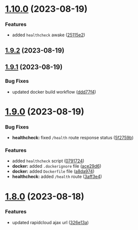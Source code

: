 # [1.10.0](https://github.com/ghoshRitesh12/aniwatch-api/compare/v1.9.2...v1.10.0) (2023-08-19)


### Features

* added `healthcheck` awake ([25115e2](https://github.com/ghoshRitesh12/aniwatch-api/commit/25115e22892d20afa33bf28da347f895a95dd65e))



## [1.9.2](https://github.com/ghoshRitesh12/aniwatch-api/compare/v1.9.1...v1.9.2) (2023-08-19)



## [1.9.1](https://github.com/ghoshRitesh12/aniwatch-api/compare/v1.9.0...v1.9.1) (2023-08-19)


### Bug Fixes

* updated docker build workflow ([ddd77f4](https://github.com/ghoshRitesh12/aniwatch-api/commit/ddd77f42aeae90133caa585051c398bf5b9fb1b0))



# [1.9.0](https://github.com/ghoshRitesh12/aniwatch-api/compare/v1.8.0...v1.9.0) (2023-08-19)


### Bug Fixes

* **healthcheck:** fixed `/health` route response status ([5f2759b](https://github.com/ghoshRitesh12/aniwatch-api/commit/5f2759baf6f68d8831aad126e903bf0a6b44235a))


### Features

* added `healthcheck` script ([0791724](https://github.com/ghoshRitesh12/aniwatch-api/commit/0791724a9fa4e73d28867acaafe59d466be1fa4a))
* **docker:** added `.dockerignore` file ([ace29d6](https://github.com/ghoshRitesh12/aniwatch-api/commit/ace29d6c2bdbdb756ae2ed674e0e817f0aa0be5e))
* **docker:** added `Dockerfile` file ([a8da974](https://github.com/ghoshRitesh12/aniwatch-api/commit/a8da9745229c40fb7ca77a719f9da9809228bedf))
* **healthcheck:** added `/health` route ([3aff3e4](https://github.com/ghoshRitesh12/aniwatch-api/commit/3aff3e4a7d8efdc55fcbcb89d29f45ce48fd2e0d))



# [1.8.0](https://github.com/ghoshRitesh12/aniwatch-api/compare/v1.7.0...v1.8.0) (2023-08-18)


### Features

* updated rapidcloud ajax url ([326e13a](https://github.com/ghoshRitesh12/aniwatch-api/commit/326e13ad20f60f478c2e4c98bd30653ca9cad460))



